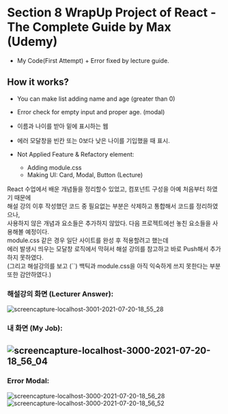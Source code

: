 # Section 8 WrapUp Project of React - The Complete Guide by Max (Udemy)
* My Code(First Attempt) + Error fixed by lecture guide.

## How it works?
* You can make list adding name and age (greater than 0)
* Error check for empty input and proper age. (modal)
* 이름과 나이를 받아 밑에 표시하는 웹
* 에러 모달창을 빈칸 또는 0보다 낮은 나이를 기입했을 때 표시.

* Not Applied Feature & Refactory element: 
  * Adding module.css
  * Making UI: Card, Modal, Button (Lecture)
 
React 수업에서 배운 개념들을 정리할수 있었고, 컴포넌트 구성을 아예 처음부터 하였기 때문에  
해설 강의 이후 작성했던 코드 중 필요없는 부분은 삭제하고 통합해서 코드를 정리하였으나,  
사용하지 않은 개념과 요소들은 추가하지 않았다. 다음 프로젝트에선 놓친 요소들을 사용해볼 예정이다.  
module.css 같은 경우 일단 사이트를 완성 후 적용할려고 했는데  
에러 발생시 띄우는 모달창 로직에서 막혀서 해설 강의를 참고하고 바로 Push해서 추가하지 못하였다.  
(그리고 해설강의를 보고 (``) 백틱과 module.css을 아직 익숙하게 쓰지 못한다는 부분 또한 감안하였다.)

### 해설강의 화면 (Lecturer Answer):
![screencapture-localhost-3001-2021-07-20-18_55_28](https://user-images.githubusercontent.com/17328659/126304247-8b49c4cb-49a6-4f4a-978c-6e170c01b0da.png)

### 내 화면 (My Job):
![screencapture-localhost-3000-2021-07-20-18_56_04](https://user-images.githubusercontent.com/17328659/126304525-4f4b6104-a669-49ae-9495-eac65a1a5604.png)
------------------
### Error Modal:
![screencapture-localhost-3000-2021-07-20-18_56_28](https://user-images.githubusercontent.com/17328659/126304534-c9e28a95-45a2-45a3-91fa-037c9b07b32c.png)
![screencapture-localhost-3000-2021-07-20-18_56_52](https://user-images.githubusercontent.com/17328659/126304530-7418db5e-2063-4817-8542-7c08b9cd4d28.png)
